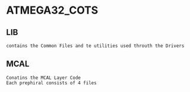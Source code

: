 # ATMEGA32_COTS

## LIB 
    contains the Common Files and te utilities used throuth the Drivers

## MCAL 
    Conatins the MCAL Layer Code
    Each prephiral consists of 4 files 